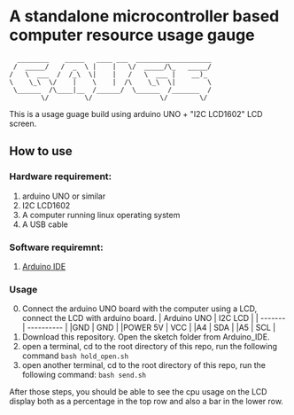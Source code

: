 # A standalone microcontroller based computer resource usage gauge

```
  ________    _____   ____ ___  ___________________
 /  _____/   /  _  \ |    |   \/  _____/\_   _____/
/   \  ___  /  /_\  \|    |   /   \  ___ |    __)_ 
\    \_\  \/    |    \    |  /\    \_\  \|        \
 \______  /\____|__  /______/  \______  /_______  /
        \/         \/                 \/        \/ 
```
This is a usage guage build using arduino UNO + "I2C LCD1602" LCD screen.

## How to use

### Hardware requirement:
  1. arduino UNO or similar
  2. I2C LCD1602
  3. A computer running linux operating system
  4. A USB cable
     
### Software requiremnt:
  1. [Arduino IDE](https://www.arduino.cc/en/software)

### Usage
  0. Connect the arduino UNO board with the computer using a LCD, connect the LCD with arduino board.
     | Arduino UNO    | I2C LCD     |
     | ------- | ---------- |
     |GND      | GND         |
     |POWER 5V | VCC         |
     |A4       | SDA         |
     |A5       | SCL         |
  2. Download this repository. Open the sketch folder from Arduino_IDE.
  3. open a terminal, cd to the root directory of this repo, run the following command
     ```bash hold_open.sh```
  4. open another terminal, cd to the root directory of this repo, run the following command:
     ```bash send.sh```

  After those steps, you should be able to see the cpu usage on the LCD display both as a percentage in the top row and also a bar in the lower row.

